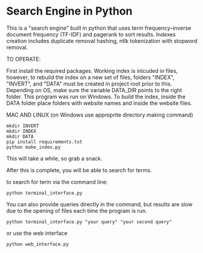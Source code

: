 # Search Engine in Python

This is a "search engine" built in python that uses term frequency–inverse document frequency (TF-IDF) and pagerank to sort results. Indexes creation includes duplicate removal hashing, ntlk tokenization with stopword removal.

TO OPERATE:

First install the required packages. Working index is inlcuded in files, however, to rebuild the index on a new set of files, folders "INDEX", "INVERT", and "DATA" must be created in project root prior to this. Depending on OS, make sure the variable DATA_DIR points to the right folder. This program was run on Windows. To build the index, inside the DATA folder place folders with website names and inside the website files. 


MAC AND LINUX 
(on Windows use approprite directory making command)
~~~
mkdir INVERT
mkdir INDEX
mkdir DATA
pip install requirements.txt
python make_index.py
~~~

This will take a while, so grab a snack.

After this is complete, you will be able to search for terms. 

to search for term via the command line:
~~~
python terminal_interface.py
~~~
You can also provide queries directly in the command, but results are slow due to the opening of files each time the program is run.
~~~
python terminal_interface.py "your query" "your second query"
~~~
or use the web interface
~~~
python web_interface.py
~~~

